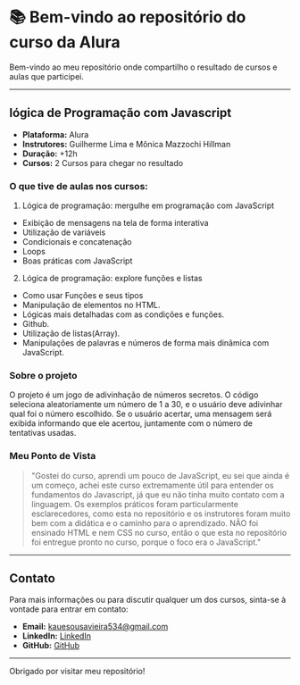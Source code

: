 # 📚 Bem-vindo ao repositório do curso da Alura 

Bem-vindo ao meu repositório onde compartilho o resultado de cursos e aulas que participei.

---

## lógica de Programação com Javascript

- **Plataforma:** Alura
- **Instrutores:** Guilherme Lima e Mônica Mazzochi Hillman
- **Duração:** +12h
- **Cursos:** 2 Cursos para chegar no resultado

### O que tive de aulas nos cursos:
1. Lógica de programação: mergulhe em programação com JavaScript
  - Exibição de mensagens na tela de forma interativa
  - Utilização de variáveis
  - Condicionais e concatenação
  - Loops
  - Boas práticas com JavaScript

2. Lógica de programação: explore funções e listas
  - Como usar Funções e seus tipos
  - Manipulação de elementos no HTML.
  - Lógicas mais detalhadas com as condições e funções.
  - Github.
  - Utilização de listas(Array).
  - Manipulações de palavras e números de forma mais dinâmica com JavaScript.

### Sobre o projeto

O projeto é um jogo de adivinhação de números secretos. O código seleciona aleatoriamente um número de 1 a 30, e o usuário deve adivinhar qual foi o número escolhido. Se o usuário acertar, uma mensagem será exibida informando que ele acertou, juntamente com o número de tentativas usadas.

### Meu Ponto de Vista

> "Gostei do curso, aprendi um pouco de JavaScript, eu sei que ainda é um começo, achei este curso extremamente útil para entender os fundamentos do Javascript, já que eu não tinha muito contato com a linguagem. Os exemplos práticos foram particularmente esclarecedores, como esta no repositório e os instrutores foram muito bem com a didática e o caminho para o aprendizado. NÃO foi ensinado HTML e nem CSS no curso, então o que esta no repositório foi entregue pronto no curso, porque o foco era o JavaScript."

---

## Contato

Para mais informações ou para discutir qualquer um dos cursos, sinta-se à vontade para entrar em contato:

- **Email:** [kauesousavieira534@gmail.com](mailto:kauesousavieira534@gmail.com)
- **LinkedIn:** [LinkedIn](https://www.linkedin.com/in/kaue-sousa-vieira/)
- **GitHub:** [GitHub](https://github.com/kauesv)

---

Obrigado por visitar meu repositório!
